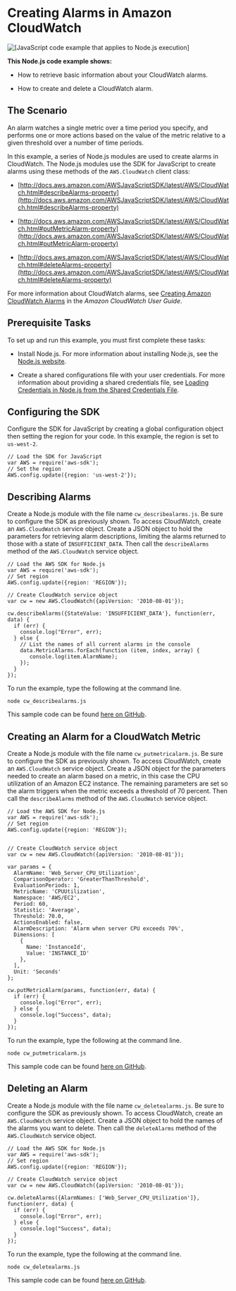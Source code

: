 # Creating Alarms in Amazon CloudWatch<a name="cloudwatch-examples-creating-alarms"></a>

![\[JavaScript code example that applies to Node.js execution\]](http://docs.aws.amazon.com/sdk-for-javascript/v2/developer-guide/images/nodeicon.png)

**This Node\.js code example shows:**

+ How to retrieve basic information about your CloudWatch alarms\.

+ How to create and delete a CloudWatch alarm\.

## The Scenario<a name="cloudwatch-examples-creating-alarms-scenario"></a>

An alarm watches a single metric over a time period you specify, and performs one or more actions based on the value of the metric relative to a given threshold over a number of time periods\.

In this example, a series of Node\.js modules are used to create alarms in CloudWatch\. The Node\.js modules use the SDK for JavaScript to create alarms using these methods of the `AWS.CloudWatch` client class:

+ [http://docs.aws.amazon.com/AWSJavaScriptSDK/latest/AWS/CloudWatch.html#describeAlarms-property](http://docs.aws.amazon.com/AWSJavaScriptSDK/latest/AWS/CloudWatch.html#describeAlarms-property)

+ [http://docs.aws.amazon.com/AWSJavaScriptSDK/latest/AWS/CloudWatch.html#putMetricAlarm-property](http://docs.aws.amazon.com/AWSJavaScriptSDK/latest/AWS/CloudWatch.html#putMetricAlarm-property)

+ [http://docs.aws.amazon.com/AWSJavaScriptSDK/latest/AWS/CloudWatch.html#deleteAlarms-property](http://docs.aws.amazon.com/AWSJavaScriptSDK/latest/AWS/CloudWatch.html#deleteAlarms-property)

For more information about CloudWatch alarms, see [Creating Amazon CloudWatch Alarms](http://docs.aws.amazon.com/AmazonCloudWatch/latest/monitoring/AlarmThatSendsEmail.html) in the *Amazon CloudWatch User Guide*\.

## Prerequisite Tasks<a name="cloudwatch-examples-creating-alarms-prerequisites"></a>

To set up and run this example, you must first complete these tasks:

+ Install Node\.js\. For more information about installing Node\.js, see the [Node\.js website](https://nodejs.org)\.

+ Create a shared configurations file with your user credentials\. For more information about providing a shared credentials file, see [Loading Credentials in Node\.js from the Shared Credentials File](loading-node-credentials-shared.md)\.

## Configuring the SDK<a name="cloudwatch-examples-creating-alarms-configure-sdk"></a>

Configure the SDK for JavaScript by creating a global configuration object then setting the region for your code\. In this example, the region is set to `us-west-2`\.

```
// Load the SDK for JavaScript
var AWS = require('aws-sdk');
// Set the region 
AWS.config.update({region: 'us-west-2'});
```

## Describing Alarms<a name="cloudwatch-examples-creating-alarms-describing"></a>

Create a Node\.js module with the file name `cw_describealarms.js`\. Be sure to configure the SDK as previously shown\. To access CloudWatch, create an `AWS.CloudWatch` service object\. Create a JSON object to hold the parameters for retrieving alarm descriptions, limiting the alarms returned to those with a state of `INSUFFICIENT_DATA`\. Then call the `describeAlarms` method of the `AWS.CloudWatch` service object\.

```
// Load the AWS SDK for Node.js
var AWS = require('aws-sdk');
// Set region 
AWS.config.update({region: 'REGION'});

// Create CloudWatch service object
var cw = new AWS.CloudWatch({apiVersion: '2010-08-01'});

cw.describeAlarms({StateValue: 'INSUFFICIENT_DATA'}, function(err, data) {
  if (err) {
    console.log("Error", err);
  } else {
    // List the names of all current alarms in the console
    data.MetricAlarms.forEach(function (item, index, array) {
       console.log(item.AlarmName);
    });
  }
});
```

To run the example, type the following at the command line\.

```
node cw_describealarms.js
```

This sample code can be found [here on GitHub](https://github.com/awsdocs/aws-doc-sdk-examples/blob/master/javascript/example_code/cloudwatch/cw_describealarms.js)\.

## Creating an Alarm for a CloudWatch Metric<a name="cloudwatch-examples-creating-alarms-putmetricalarm"></a>

Create a Node\.js module with the file name `cw_putmetricalarm.js`\. Be sure to configure the SDK as previously shown\. To access CloudWatch, create an `AWS.CloudWatch` service object\. Create a JSON object for the parameters needed to create an alarm based on a metric, in this case the CPU utilization of an Amazon EC2 instance\. The remaining parameters are set so the alarm triggers when the metric exceeds a threshold of 70 percent\. Then call the `describeAlarms` method of the `AWS.CloudWatch` service object\.

```
// Load the AWS SDK for Node.js
var AWS = require('aws-sdk');
// Set region 
AWS.config.update({region: 'REGION'});


// Create CloudWatch service object
var cw = new AWS.CloudWatch({apiVersion: '2010-08-01'});

var params = {
  AlarmName: 'Web_Server_CPU_Utilization', 
  ComparisonOperator: 'GreaterThanThreshold',
  EvaluationPeriods: 1,
  MetricName: 'CPUUtilization',
  Namespace: 'AWS/EC2',
  Period: 60,
  Statistic: 'Average',
  Threshold: 70.0,
  ActionsEnabled: false,
  AlarmDescription: 'Alarm when server CPU exceeds 70%',
  Dimensions: [
    {
      Name: 'InstanceId',
      Value: 'INSTANCE_ID'
    },
  ],
  Unit: 'Seconds'
};

cw.putMetricAlarm(params, function(err, data) {
  if (err) {
    console.log("Error", err);
  } else {
    console.log("Success", data);
  }
});
```

To run the example, type the following at the command line\.

```
node cw_putmetricalarm.js
```

This sample code can be found [here on GitHub](https://github.com/awsdocs/aws-doc-sdk-examples/blob/master/javascript/example_code/cloudwatch/cw_putmetricalarm.js)\.

## Deleting an Alarm<a name="cloudwatch-examples-creating-alarms-deleting"></a>

Create a Node\.js module with the file name `cw_deletealarms.js`\. Be sure to configure the SDK as previously shown\. To access CloudWatch, create an `AWS.CloudWatch` service object\. Create a JSON object to hold the names of the alarms you want to delete\. Then call the `deleteAlarms` method of the `AWS.CloudWatch` service object\.

```
// Load the AWS SDK for Node.js
var AWS = require('aws-sdk');
// Set region 
AWS.config.update({region: 'REGION'});

// Create CloudWatch service object
var cw = new AWS.CloudWatch({apiVersion: '2010-08-01'});

cw.deleteAlarms({AlarmNames: ['Web_Server_CPU_Utilization']}, function(err, data) {
  if (err) {
    console.log("Error", err);
  } else {
    console.log("Success", data);
  }
});
```

To run the example, type the following at the command line\.

```
node cw_deletealarms.js
```

This sample code can be found [here on GitHub](https://github.com/awsdocs/aws-doc-sdk-examples/blob/master/javascript/example_code/cloudwatch/cw_deletealarms.js)\.